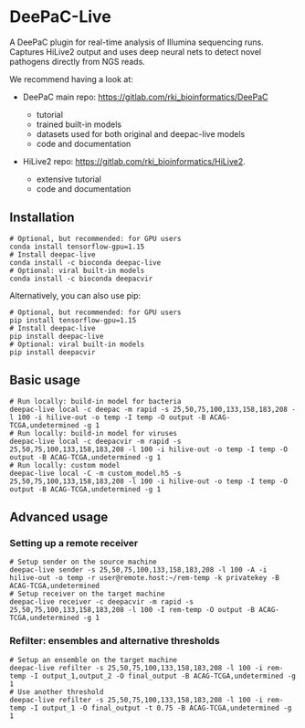 # DeePaC-Live
A DeePaC plugin for real-time analysis of Illumina sequencing runs. Captures HiLive2 output and uses deep neural nets to
 detect novel pathogens directly from NGS reads. 
 
We recommend having a look at:

* DeePaC main repo: https://gitlab.com/rki_bioinformatics/DeePaC
    * tutorial
    * trained built-in models
    * datasets used for both original and deepac-live models
    * code and documentation

* HiLive2 repo: https://gitlab.com/rki_bioinformatics/HiLive2.
    * extensive tutorial
    * code and documentation
  
## Installation
```
# Optional, but recommended: for GPU users
conda install tensorflow-gpu=1.15
# Install deepac-live
conda install -c bioconda deepac-live
# Optional: viral built-in models
conda install -c bioconda deepacvir
```
Alternatively, you can also use pip:
```
# Optional, but recommended: for GPU users
pip install tensorflow-gpu=1.15
# Install deepac-live
pip install deepac-live
# Optional: viral built-in models
pip install deepacvir
```
## Basic usage
```
# Run locally: build-in model for bacteria
deepac-live local -c deepac -m rapid -s 25,50,75,100,133,158,183,208 -l 100 -i hilive-out -o temp -I temp -O output -B ACAG-TCGA,undetermined -g 1
# Run locally: build-in model for viruses
deepac-live local -c deepacvir -m rapid -s 25,50,75,100,133,158,183,208 -l 100 -i hilive-out -o temp -I temp -O output -B ACAG-TCGA,undetermined -g 1
# Run locally: custom model
deepac-live local -C -m custom_model.h5 -s 25,50,75,100,133,158,183,208 -l 100 -i hilive-out -o temp -I temp -O output -B ACAG-TCGA,undetermined -g 1
```

## Advanced usage
### Setting up a remote receiver
```
# Setup sender on the source machine
deepac-live sender -s 25,50,75,100,133,158,183,208 -l 100 -A -i hilive-out -o temp -r user@remote.host:~/rem-temp -k privatekey -B ACAG-TCGA,undetermined
# Setup receiver on the target machine
deepac-live receiver -c deepacvir -m rapid -s 25,50,75,100,133,158,183,208 -l 100 -I rem-temp -O output -B ACAG-TCGA,undetermined -g 1
```

### Refilter: ensembles and alternative thresholds
```
# Setup an ensemble on the target machine
deepac-live refilter -s 25,50,75,100,133,158,183,208 -l 100 -i rem-temp -I output_1,output_2 -O final_output -B ACAG-TCGA,undetermined -g 1
# Use another threshold
deepac-live refilter -s 25,50,75,100,133,158,183,208 -l 100 -i rem-temp -I output_1 -O final_output -t 0.75 -B ACAG-TCGA,undetermined -g 1
```
